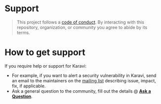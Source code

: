 <!--
Copyright (c) 2020 Dell Inc., or its subsidiaries. All Rights Reserved.

Licensed under the Apache License, Version 2.0 (the "License");
you may not use this file except in compliance with the License.
You may obtain a copy of the License at

    http://www.apache.org/licenses/LICENSE-2.0
-->

# Support

> This project follows a [code of conduct](./CODE_OF_CONDUCT.md).
> By interacting with this repository, organization, or community you agree to
> abide by its terms.

# How to get support

If you require help or support for Karavi:

- For example, if you want to alert a security vulnerability in Karavi, send an email to the maintainers on the [mailing list](mailto:karavi@dell.com?subject=[Dell-karavi-PowerFlex-Metrics]%20<replace%20me%20with%20more%20specific%20subject>) describing issue, impact, fix, if applicable.
- Ask a general question to the community, fill out the details @ **[Ask a Question](https://github.com/dell/karavi/issues/new?labels=type%2Fquestion&template=ask-a-question.md&title=%5BQUESTION%5D%3A)**.
